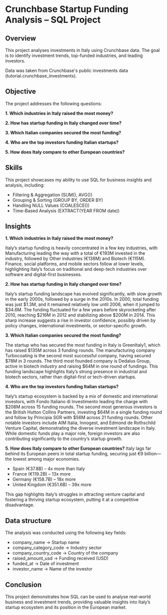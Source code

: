 # Crunchbase Startup Funding Analysis – SQL Project

## Overview

This project analyses investments in Italy using Crunchbase data.
The goal is to identify investment trends, top-funded industries, and leading investors.

Data was taken from Crunchbase's public investments data (tutorial.crunchbase_investments).

## Objective

The project addresses the following questions:

**1. Which industries in Italy raised the most money?**

**2. How has startup funding in Italy changed over time?**

**3. Which Italian companies secured the most funding?**

**4. Who are the top investors funding Italian startups?**

**5. How does Italy compare to other European countries?**
  

## Skills

This project showcases my ability to use SQL for business insights and analysis, including:

- Filtering & Aggregation (SUM(), AVG())
- Grouping & Sorting (GROUP BY, ORDER BY)
- Handling NULL Values (COALESCE())
- Time-Based Analysis (EXTRACT(YEAR FROM date))


## Insights

**1. Which industries in Italy raised the most money?**

Italy’s startup funding is heavily concentrated in a few key industries, with Manufacturing leading the way with a total of €193M invested in the industry, followed by Other industries (€138M) and Biotech (€115M).
Finance, social platforms, and mobile sectors follow at lower levels, highlighting Italy’s focus on traditional and deep-tech industries over software and digital-first businesses.

**2. How has startup funding in Italy changed over time?**

Italy’s startup funding landscape has evolved significantly, with slow growth in the early 2000s, followed by a surge in the 2010s. In 2000, total funding was just $1.3M, and it remained relatively low until 2006, when it jumped to $34.6M. The funding fluctuated for a few years before skyrocketing after 2010, reaching $216M in 2012 and stabilizing above $200M in 2014. This sharp increase suggests a rise in investor confidence, possibly driven by policy changes, international investments, or sector-specific growth.

**3. Which Italian companies secured the most funding?** 

The startup who has secured the most funding in Italy is GreenItaly1, which has raised $135M  across 3 funding rounds. 
The manufacturing company Turbocoating is the second most successful company, having secured $78M in 3 rounds. The third most founded company is  Dedalus Group, active in biotech industry and raising $64M in one round of fundings.
This funding landscape highlights Italy’s strong presence in industrial and biotech sectors, rather than digital-first or tech-driven startups.

**4. Who are the top investors funding Italian startups?**

Italy’s startup ecosystem is backed by a mix of domestic and international investors, with Fondo Italiano di Investimento leading the charge with $208M across 15 funding rounds. 
The second most generous investors is the British Hutton Collins Partners, investing $64M in a single funding round and follow by Principia SGR with $56M across 21 funding rounds.
Other notable investors include AIM Italia, Innogest, and Edmond de Rothschild Venture Capital, demonstrating the diverse investment landscape in Italy. While domestic funds play a major role, foreign investors are also contributing significantly to the country’s startup growth.

**5. How does Italy compare to other European countries?**
Italy lags far behind its European peers in total startup funding, securing just €9 billion—the lowest among major economies.

- Spain (€37.8B) – 4x more than Italy
- France (€119.2B) – 13x more
- Germany (€158.7B) – 18x more
- United Kingdom (€351.6B) – 39x more

This gap highlights Italy’s struggles in attracting venture capital and fostering a thriving startup ecosystem, putting it at a competitive disadvantage.


## Data structure

The analysis was conducted using the following key fields:

- company_name → Startup name
- company_category_code → Industry sector
- company_country_code → Country of the company
- raised_amount_usd → Funding received (USD)
- funded_at → Date of investment
- investor_name → Name of the investor


## Conclusion

This project demonstrates how SQL can be used to analyse real-world business and investment trends, providing valuable insights into Italy’s startup ecosystem and its position in the European market.
